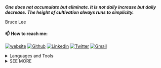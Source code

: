 _**One does not accumulate but eliminate.
It is not daily increase but daily
decrease. The height of cultivation
always runs to simplicity.**_

Bruce Lee

#### 📫 How to reach me:
[![website](https://img.shields.io/badge/Website-46a2f1?style=flat&logo=Google-Chrome&logoColor=white&link=https://thaivinhtoan.github.io/)](https://thaivinhtoan.github.io/)
[![Github](https://img.shields.io/badge/-Github-000?style=flat&logo=Github&logoColor=white)](https://github.com/thaivinhtoan)
[![Linkedin](https://img.shields.io/badge/-LinkedIn-blue?style=flat&logo=Linkedin&logoColor=white)](https://www.linkedin.com/in/thaivinhtoan/)
[![Twitter](https://img.shields.io/badge/-Twitter-blue?style=flat&labelColor=blue&logo=twitter&logoColor=white)](https://twitter.com/iam_toanxz)
[![Gmail](https://img.shields.io/badge/-Gmail-c14438?style=flat&logo=Gmail&logoColor=white)](mailto:vinhtoan466@gmail.com)

<details><summary> Languages and Tools </summary>
<p>
<code><img height="40" src="https://raw.githubusercontent.com/github/explore/master/topics/python/python.png"></code>
<code><img height="40" src="https://raw.githubusercontent.com/github/explore/master/topics/javascript/javascript.png"></code>
<code><img height="40" src="https://raw.githubusercontent.com/github/explore/master/topics/react/react.png"></code>
<code><img height="40" src="https://raw.githubusercontent.com/github/explore/master/topics/php/php.png"></code>
<code><img height="40" src="https://raw.githubusercontent.com/github/explore/master/topics/yii/yii.png"></code>
<code><img height="40" src="https://raw.githubusercontent.com/github/explore/master/topics/docker/docker.png"></code>
<code><img height="40" src="https://raw.githubusercontent.com/github/explore/master/topics/redux/redux.png"></code>
<code><img height="40" src="https://raw.githubusercontent.com/github/explore/master/topics/aws/aws.png"></code>
<code><img height="40" src="https://raw.githubusercontent.com/github/explore/master/topics/ubuntu/ubuntu.png"></code>
<code><img height="40" src="https://raw.githubusercontent.com/github/explore/master/topics/wordpress/wordpress.png"></code>
<code><img height="40" src="https://raw.githubusercontent.com/github/explore/master/topics/redis/redis.png"></code>
<code><img height="40" src="https://raw.githubusercontent.com/github/explore/master/topics/npm/npm.png"></code>
<code><img height="40" src="https://raw.githubusercontent.com/github/explore/master/topics/nginx/nginx.png"></code>
<code><img height="40" src="https://raw.githubusercontent.com/github/explore/master/topics/mysql/mysql.png"></code>
<code><img height="40" src="https://raw.githubusercontent.com/github/explore/master/topics/mongodb/mongodb.png"></code>
<code><img height="40" src="https://raw.githubusercontent.com/github/explore/master/topics/jenkins/jenkins.png"></code>
<code><img height="40" src="https://raw.githubusercontent.com/github/explore/master/topics/heroku/heroku.png"></code>
<code><img height="40" src="https://raw.githubusercontent.com/github/explore/master/topics/git/git.png"></code>
<code><img height="40" src="https://raw.githubusercontent.com/github/explore/master/topics/docker/docker.png"></code>
</p>
</details>

<details><summary> SEE MORE </summary>
<p>

> NOTE: Top languages does not indicate my skill level or which language I use the most. Most of projects are in private repos!


<a href="https://github.com/thaivinhtoan">
  <img align="center" src="https://github-readme-stats.vercel.app/api?username=thaivinhtoan&&show_icons=true&title_color=ffffff&icon_color=bb2acf&text_color=daf7dc&bg_color=151515" alt="thaivinhtoan GitHub stats" />
</a>

<a href="https://github.com/thaivinhtoan">
  <img align="center" src="https://github-readme-stats.vercel.app/api/top-langs/?username=thaivinhtoan&&&show_icons=true&title_color=ffffff&icon_color=bb2acf&text_color=daf7dc&bg_color=151515" />
</a>
</p>
</details>

